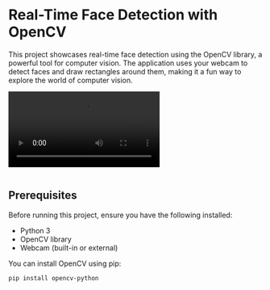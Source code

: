 # Real-Time Face Detection with OpenCV

This project showcases real-time face detection using the OpenCV library, a powerful tool for computer vision. The application uses your webcam to detect faces and draw rectangles around them, making it a fun way to explore the world of computer vision.

<p><video src=""></video></p>
<p> <img src="">  </p>

## Prerequisites

Before running this project, ensure you have the following installed:

- Python 3
- OpenCV library
- Webcam (built-in or external)

You can install OpenCV using pip:

```bash
pip install opencv-python 
